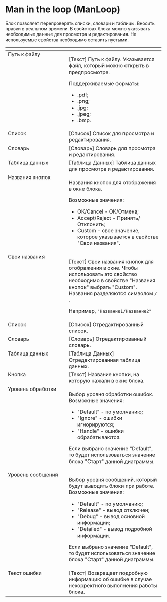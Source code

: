 # Man in the loop (ManLoop)

Блок позволяет перепроверять списки, словари и таблицы. Вносить правки в реальном времени. В свойствах блока можно указывать необходимые данные для просмотра и редактирования. Не используемые свойства необходимо оставить пустыми.

<table data-header-hidden><thead><tr><th width="177" valign="top"></th><th width="285.25" valign="top"></th></tr></thead><tbody><tr><td valign="top">Путь к файлу</td><td valign="top"><p>[Текст] Путь к файлу. Указывается файл, который можно открыть в предпросмотре. </p><p></p><p>Поддерживаемые форматы: </p><ul><li>.pdf; </li><li>.png; </li><li>.jpg; </li><li>.jpeg; </li><li>.bmp.</li></ul></td></tr><tr><td valign="top">Список</td><td valign="top">[Список] Список для просмотра и редактирования.</td></tr><tr><td valign="top">Словарь</td><td valign="top">[Словарь] Словарь для просмотра и редактирования.</td></tr><tr><td valign="top">Таблица данных</td><td valign="top">[Таблица Данных] Таблица данных для просмотра и редактирования.</td></tr><tr><td valign="top">Названия кнопок</td><td valign="top"><p>Названия кнопок для отображения в окне блока. </p><p>Возможные значения: </p><ul><li>OK/Cancel - ОК/Отмена; </li><li>Accept/Reject  - Принять/Отклонить; </li><li>Custom - свое значение, которое указывается в свойстве "Свои названия".</li></ul></td></tr><tr><td valign="top">Свои названия</td><td valign="top"><p>[Текст] Свои названия кнопок для отображения в окне. Чтобы использовать это свойство необходимо в свойстве "Названия кнопок" выбрать "Custom". Названия разделяются символом <code>/</code> .</p><p>Например, <code>"Название1/Название2"</code></p></td></tr><tr><td valign="top">Список</td><td valign="top">[Список] Отредактированный список.</td></tr><tr><td valign="top">Словарь</td><td valign="top">[Словарь] Отредактированный словарь.</td></tr><tr><td valign="top">Таблица данных</td><td valign="top">[Таблица Данных] Отредактированная таблица данных.</td></tr><tr><td valign="top">Кнопка</td><td valign="top">[Текст] Название кнопки, на которую нажали в окне блока.</td></tr><tr><td valign="top">Уровень обработки</td><td valign="top"><p>Выбор уровня обработки ошибок. Возможные значения: </p><ul><li>"Default" - по умолчанию; </li><li>"Ignore" - ошибки игнорируются; </li><li>"Handle" - ошибки обрабатываются. </li></ul><p>Если выбрано значение "Default", то будет использоваться значение блока "Старт" данной диаграммы.</p></td></tr><tr><td valign="top">Уровень сообщений</td><td valign="top"><p>Выбор уровня сообщений, который будут выводить блоки при работе. Возможные значения: </p><ul><li>"Default" - по умолчанию; </li><li>"Release" - вывод отключен; </li><li>"Debug" - вывод основной информации; </li><li>"Detailed" - вывод подробной информации. </li></ul><p>Если выбрано значение "Default", то будет использоваться значение блока "Старт" данной диаграммы.</p></td></tr><tr><td valign="top">Текст ошибки</td><td valign="top">[Текст] Возвращает подробную информацию об ошибке в случае некорректного выполнения работы блока.</td></tr></tbody></table>
